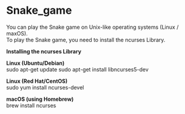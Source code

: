 # Snake_game

You can play the Snake game on Unix-like operating systems (Linux / maxOS).<br>
To play the Snake game, you need to install the ncurses Library.

**Installing the ncurses Library**

**Linux (Ubuntu/Debian)**<br>
sudo apt-get update
sudo apt-get install libncurses5-dev

**Linux (Red Hat/CentOS)**<br>
sudo yum install ncurses-devel

**macOS (using Homebrew)**<br>
brew install ncurses
